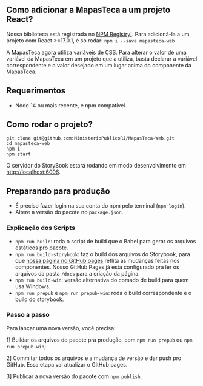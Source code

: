 ## Como adicionar a MapasTeca a um projeto  React?
Nossa biblioteca está registrada no [NPM Registry!](https://www.npmjs.com/package/mapasteca-web). Para adicioná-la a um projeto com React >=17.0.1, é śo rodar:
`npm i --save mapasteca-web`

A MapasTeca agora utiliza variáveis de CSS.
Para alterar o valor de uma variável da MapasTeca em um projeto que a utiliza, basta declarar a variável correspondente e o valor desejado em um lugar acima do componente da MapasTeca.


## Requerimentos
- Node 14 ou mais recente, e npm compatível

## Como rodar o projeto?
```
git clone git@github.com:MinisterioPublicoRJ/MapasTeca-Web.git
cd mapasteca-web
npm i
npm start
```
O servidor do StoryBook estará rodando em modo desenvolvimento em [http://localhost:6006](http://localhost:6006).

## Preparando para produção
- É preciso fazer login na sua conta do npm pelo terminal (`npm login`).
- Altere a versão do pacote no `package.json`.

### Explicação dos Scripts
- `npm run build`: roda o script de build que o Babel para gerar os arquivos estáticos pro pacote.
- `npm run build-storybook`: faz o build dos arquivos do Storybook, para que [nossa página no GitHub pages](https://ministeriopublicorj.github.io/MapasTeca-Web/) reflita as mudanças feitas nos componentes. Nosso GitHub Pages já está configurado pra ler os arquivos da pasta `/docs` para a criação da página.
- `npm run build-win`: versão alternativa do comado de build para quem usa Windows.
- `npm run prepub` e `npm run prepub-win`: roda o build correspondente e o build do storybook.

### Passo a passo
Para lançar uma nova versão, você precisa:

1] Buildar os arquivos do pacote pra produção, com `npm run prepub` ou `npm run prepub-win`;

2] Commitar todos os arquivos e a mudança de versão e dar push pro GitHub. Essa etapa vai atualizar o GitHub pages.

3] Publicar a nova versão do pacote com `npm publish`.
